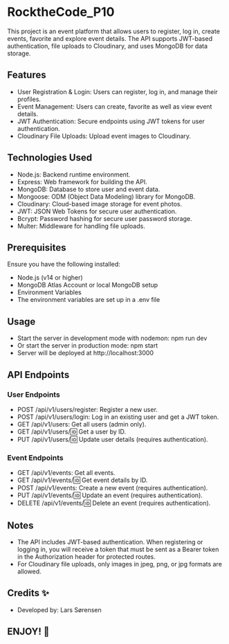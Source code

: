 # RocktheCode_P10
This project is an event platform that allows users to register, log in, create events, favorite and explore event details. The API supports JWT-based authentication, file uploads to Cloudinary, and uses MongoDB for data storage.

## Features
- User Registration & Login: Users can register, log in, and manage their profiles.
- Event Management: Users can create, favorite as well as view event details.
- JWT Authentication: Secure endpoints using JWT tokens for user authentication.
- Cloudinary File Uploads: Upload event images to Cloudinary.

## Technologies Used
- Node.js: Backend runtime environment.
- Express: Web framework for building the API.
- MongoDB: Database to store user and event data.
- Mongoose: ODM (Object Data Modeling) library for MongoDB.
- Cloudinary: Cloud-based image storage for event photos.
- JWT: JSON Web Tokens for secure user authentication.
- Bcrypt: Password hashing for secure user password storage.
- Multer: Middleware for handling file uploads.

## Prerequisites
Ensure you have the following installed:
- Node.js (v14 or higher)
- MongoDB Atlas Account or local MongoDB setup
- Environment Variables
- The environment variables are set up in a .env file

## Usage
- Start the server in development mode with nodemon: npm run dev
- Or start the server in production mode: npm start
- Server will be deployed at http://localhost:3000

## API Endpoints
### User Endpoints
- POST /api/v1/users/register: Register a new user.
- POST /api/v1/users/login: Log in an existing user and get a JWT token.
- GET /api/v1/users: Get all users (admin only).
- GET /api/v1/users/:id: Get a user by ID.
- PUT /api/v1/users/:id: Update user details (requires authentication).
### Event Endpoints
- GET /api/v1/events: Get all events.
- GET /api/v1/events/:id: Get event details by ID.
- POST /api/v1/events: Create a new event (requires authentication).
- PUT /api/v1/events/:id: Update an event (requires authentication).
- DELETE /api/v1/events/:id: Delete an event (requires authentication).

## Notes
- The API includes JWT-based authentication. When registering or logging in, you will receive a token that must be sent as a Bearer token in the Authorization header for protected routes.
- For Cloudinary file uploads, only images in jpeg, png, or jpg formats are allowed.

## Credits ✨
- Developed by: Lars Sørensen

## ENJOY! 💙

